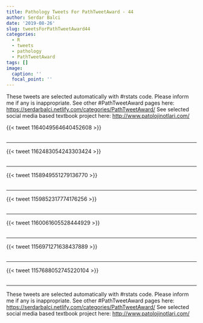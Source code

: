 ```yaml
---
title: Pathology Tweets For PathTweetAward - 44
author: Serdar Balci
date: '2019-08-26'
slug: tweetsForPathTweetAward44
categories:
  - R
  - tweets
  - pathology
  - PathTweetAward
tags: []
image:
  caption: ''
  focal_point: ''
---
```



These tweets are selected automatically with #rstats code. Please inform me if any is inappropriate.
See other #PathTweetAward pages here: https://serdarbalci.netlify.com/categories/PathTweetAward/ 
See selected social media based textbook project here: http://www.patolojinotlari.com/

{{< tweet 1164049564640452608 >}}
<br>
<br>
<hr>
{{< tweet 1162483054243303424 >}}
<br>
<br>
<hr>
{{< tweet 1158949551279136770 >}}
<br>
<br>
<hr>
{{< tweet 1159852317774176256 >}}
<br>
<br>
<hr>
{{< tweet 1160061605528444929 >}}
<br>
<br>
<hr>
{{< tweet 1156971271638437889 >}}
<br>
<br>
<hr>
{{< tweet 1157688052745220104 >}}
<br>
<br>
<hr>


These tweets are selected automatically with #rstats code. Please inform me if any is inappropriate.
See other #PathTweetAward pages here: https://serdarbalci.netlify.com/categories/PathTweetAward/ 
See selected social media based textbook project here: http://www.patolojinotlari.com/
